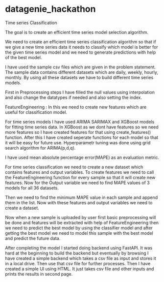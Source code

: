 # datagenie_hackathon
Time series Classification

The goal is to create an efficient time series model selection  algorithm.

We need to create an efficient time series classification algorithm so that if we give a new time series data it needs to classify which model is better for the given time series model and we need to generate predictions with help of the best model.

I have used the sample csv files which are given in the problem statement. The sample data contains different datasets which are daily, weekly, hourly, monthly. By using all these datasets we have to build different time series models.

First in Preprocessing steps I have filled the null values using interpolation and also change the datatypes if needed and also setting the index.

FeatureEngineering : In this we need to create new features which are useful for classification model.

For time series models I have used ARIMA SARIMAX and XGBoost models for fitting time series data. In XGBoost as we dont have features so we need more features so I have created features for that using create_features() function. After this I have created seperate functions for each model so that it will be easy for future use. Hyperparametr tuning was done using grid search algorithm for ARIMA(p,d,q).

I have used mean absolute percentage error(MAPE) as an evaluation metric.

For time series classification we need to create a new dataset which contains features and output variables. To create features we need to call the FeatureEngineering function for every sample so that it will create new features. Now for the Output variable we need to find MAPE values of 3 models for all 36 datasets. 

Then we need to find the minimum MAPE value in each sample and append them in the list. Now with these features and output variables we need to create a dataset.

Now when a new sample is uploaded by user first basic preprocessing will be done and features will be extracted with help of FeatureEngineering then we need to predict the best model by using the classifier model and after getting the best model we need to model this sample with the best model and predict the future data.

After completing the model I started doing backend using FastAPI. It was hard at the beginning to build the backend but eventually by browsing I have created a simple backend which takes a csv file as input and stores it in a local drive. Then use that csv file for further processes. Then I have created a simple UI using HTML. It just takes csv file and other inputs and prints the results in second page.


